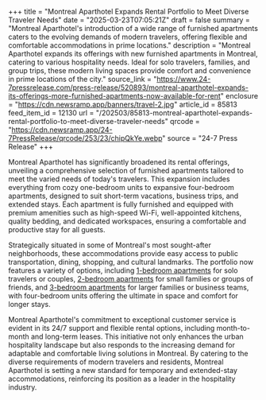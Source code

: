 +++
title = "Montreal Aparthotel Expands Rental Portfolio to Meet Diverse Traveler Needs"
date = "2025-03-23T07:05:21Z"
draft = false
summary = "Montreal Aparthotel's introduction of a wide range of furnished apartments caters to the evolving demands of modern travelers, offering flexible and comfortable accommodations in prime locations."
description = "Montreal Aparthotel expands its offerings with new furnished apartments in Montreal, catering to various hospitality needs. Ideal for solo travelers, families, and group trips, these modern living spaces provide comfort and convenience in prime locations of the city."
source_link = "https://www.24-7pressrelease.com/press-release/520893/montreal-aparthotel-expands-its-offerings-more-furnished-apartments-now-available-for-rent"
enclosure = "https://cdn.newsramp.app/banners/travel-2.jpg"
article_id = 85813
feed_item_id = 12130
url = "/202503/85813-montreal-aparthotel-expands-rental-portfolio-to-meet-diverse-traveler-needs"
qrcode = "https://cdn.newsramp.app/24-7PressRelease/qrcode/253/23/chipQkYe.webp"
source = "24-7 Press Release"
+++

<p>Montreal Aparthotel has significantly broadened its rental offerings, unveiling a comprehensive selection of furnished apartments tailored to meet the varied needs of today's travelers. This expansion includes everything from cozy one-bedroom units to expansive four-bedroom apartments, designed to suit short-term vacations, business trips, and extended stays. Each apartment is fully furnished and equipped with premium amenities such as high-speed Wi-Fi, well-appointed kitchens, quality bedding, and dedicated workspaces, ensuring a comfortable and productive stay for all guests.</p><p>Strategically situated in some of Montreal's most sought-after neighborhoods, these accommodations provide easy access to public transportation, dining, shopping, and cultural landmarks. The portfolio now features a variety of options, including <a href='https://montreal-aparthotel.com/eng/apartments/1-room' rel='nofollow'>1-bedroom apartments</a> for solo travelers or couples, <a href='https://montreal-aparthotel.com/eng/apartments/2-rooms' rel='nofollow'>2-bedroom apartments</a> for small families or groups of friends, and <a href='https://montreal-aparthotel.com/eng/apartments/3-rooms' rel='nofollow'>3-bedroom apartments</a> for larger families or business teams, with four-bedroom units offering the ultimate in space and comfort for longer stays.</p><p>Montreal Aparthotel's commitment to exceptional customer service is evident in its 24/7 support and flexible rental options, including month-to-month and long-term leases. This initiative not only enhances the urban hospitality landscape but also responds to the increasing demand for adaptable and comfortable living solutions in Montreal. By catering to the diverse requirements of modern travelers and residents, Montreal Aparthotel is setting a new standard for temporary and extended-stay accommodations, reinforcing its position as a leader in the hospitality industry.</p>